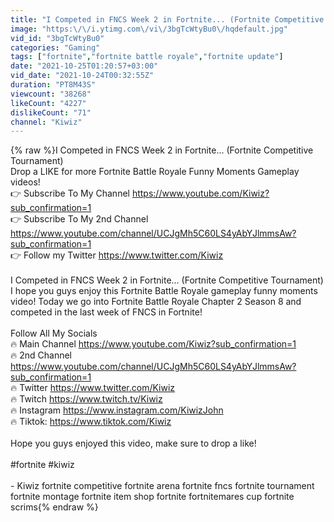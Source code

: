 ```yaml
---
title: "I Competed in FNCS Week 2 in Fortnite... (Fortnite Competitive Tournament)"
image: "https:\/\/i.ytimg.com\/vi\/3bgTcWtyBu0\/hqdefault.jpg"
vid_id: "3bgTcWtyBu0"
categories: "Gaming"
tags: ["fortnite","fortnite battle royale","fortnite update"]
date: "2021-10-25T01:20:57+03:00"
vid_date: "2021-10-24T00:32:55Z"
duration: "PT8M43S"
viewcount: "38268"
likeCount: "4227"
dislikeCount: "71"
channel: "Kiwiz"
---
```

{% raw %}I Competed in FNCS Week 2 in Fortnite... (Fortnite Competitive Tournament)<br />Drop a LIKE for more Fortnite Battle Royale Funny Moments Gameplay videos!<br />👉 Subscribe To My Channel <a rel="nofollow" target="blank" href="https://www.youtube.com/Kiwiz?sub_confirmation=1">https://www.youtube.com/Kiwiz?sub_confirmation=1</a><br />👉 Subscribe To My 2nd Channel <a rel="nofollow" target="blank" href="https://www.youtube.com/channel/UCJgMh5C60LS4yAbYJlmmsAw?sub_confirmation=1">https://www.youtube.com/channel/UCJgMh5C60LS4yAbYJlmmsAw?sub_confirmation=1</a><br />👉 Follow my Twitter <a rel="nofollow" target="blank" href="https://www.twitter.com/Kiwiz">https://www.twitter.com/Kiwiz</a><br /><br />I Competed in FNCS Week 2 in Fortnite... (Fortnite Competitive Tournament) I hope you guys enjoy this Fortnite Battle Royale gameplay funny moments video! Today we go into Fortnite Battle Royale Chapter 2 Season 8 and competed in the last week of FNCS in Fortnite!<br /><br />Follow All My Socials<br />🔥 Main Channel <a rel="nofollow" target="blank" href="https://www.youtube.com/Kiwiz?sub_confirmation=1">https://www.youtube.com/Kiwiz?sub_confirmation=1</a><br />🔥 2nd Channel <a rel="nofollow" target="blank" href="https://www.youtube.com/channel/UCJgMh5C60LS4yAbYJlmmsAw?sub_confirmation=1">https://www.youtube.com/channel/UCJgMh5C60LS4yAbYJlmmsAw?sub_confirmation=1</a><br />🔥 Twitter <a rel="nofollow" target="blank" href="https://www.twitter.com/Kiwiz">https://www.twitter.com/Kiwiz</a><br />🔥 Twitch <a rel="nofollow" target="blank" href="https://www.twitch.tv/Kiwiz">https://www.twitch.tv/Kiwiz</a><br />🔥 Instagram <a rel="nofollow" target="blank" href="https://www.instagram.com/KiwizJohn">https://www.instagram.com/KiwizJohn</a><br />🔥 Tiktok: <a rel="nofollow" target="blank" href="https://www.tiktok.com/Kiwiz">https://www.tiktok.com/Kiwiz</a><br /><br />Hope you guys enjoyed this video, make sure to drop a like!<br /><br />#fortnite #kiwiz<br /><br />- Kiwiz fortnite competitive fortnite arena fortnite fncs fortnite tournament fortnite montage fortnite item shop fortnite fortnitemares cup fortnite scrims{% endraw %}
